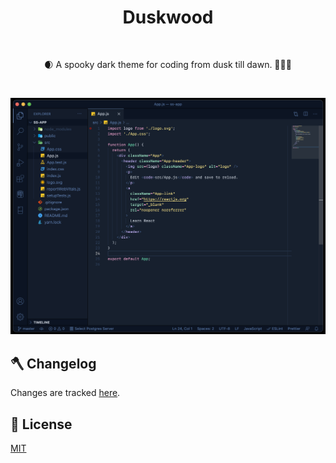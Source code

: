 <h1 align="center">Duskwood</h1>

<br />
<p align="center">🌒 A spooky dark theme for coding from dusk till dawn. 🎃🌲🐺</p>
<br />

![Screenshot](screenshot.png)

## 🪓 Changelog

Changes are tracked [here](./CHANGELOG.md).

## 🐺 License

[MIT](./LICENSE)
